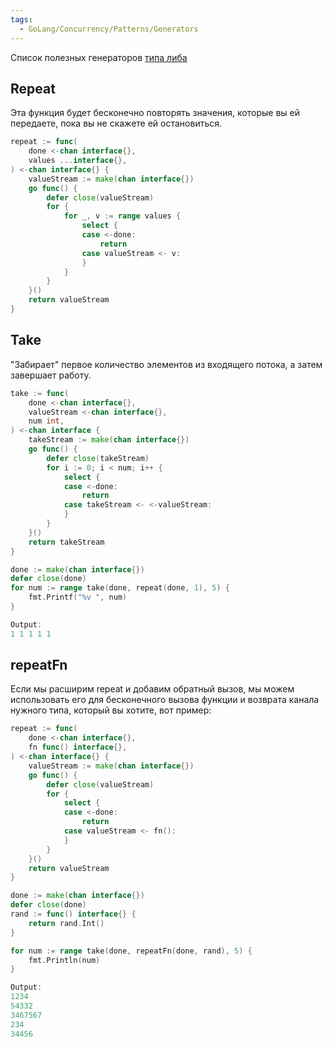 ```yaml
---
tags:
  - GoLang/Concurrency/Patterns/Generators
---
```

Список полезных генераторов [типа либа](https://github.com/Isotere/iso_stdlib/tree/master/sync/generators)

## Repeat

Эта функция будет бесконечно повторять значения, которые вы ей передаете, пока вы не скажете ей остановиться.

```go
repeat := func(
	done <-chan interface{},
	values ...interface{},
) <-chan interface{} {
	valueStream := make(chan interface{})
	go func() {
		defer close(valueStream)
		for {
			for _, v := range values {
				select {
				case <-done:
					return
				case valueStream <- v:
				}
			}
		}
	}()
	return valueStream
}
```

## Take

"Забирает" первое количество элементов из входящего потока, а затем завершает работу.

```go
take := func(
	done <-chan interface{},
	valueStream <-chan interface{},
	num int,
) <-chan interface {
	takeStream := make(chan interface{})
	go func() {
		defer close(takeStream)
		for i := 0; i < num; i++ {
			select {
			case <-done:
				return
			case takeStream <- <-valueStream:
			}
		}
	}()
	return takeStream
}

done := make(chan interface{})
defer close(done)
for num := range take(done, repeat(done, 1), 5) {
	fmt.Printf("%v ", num)
}

Output:
1 1 1 1 1
```

## repeatFn

Если мы расширим repeat и добавим обратный вызов, мы можем использовать его для бесконечного вызова функции и возврата канала нужного типа, который вы хотите, вот пример:

```go
repeat := func(
	done <-chan interface{},
	fn func() interface{},
) <-chan interface{} {
	valueStream := make(chan interface{})
	go func() {
		defer close(valueStream)
		for {
			select {
			case <-done:
				return
			case valueStream <- fn():	
			}
		}
	}()
	return valueStream
}

done := make(chan interface{})
defer close(done)
rand := func() interface{} {
	return rand.Int()
}

for num := range take(done, repeatFn(done, rand), 5) {
	fmt.Println(num)
}

Output:
1234
54332
3467567
234
34456
```